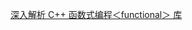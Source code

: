 
[深入解析 C++ 函数式编程＜functional＞ 库](https://blog.csdn.net/qq_21438461/article/details/132623427#Popover19-toggle:~:text=%E6%B7%B1%E5%85%A5%E8%A7%A3%E6%9E%90%20C%2B%2B%20%E5%87%BD%E6%95%B0%E5%BC%8F%E7%BC%96%E7%A8%8B%EF%BC%9Cfunctional%EF%BC%9E%20%E5%BA%93)

